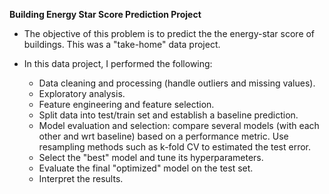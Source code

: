 

**Building Energy Star Score Prediction Project**



- The objective of this problem is to predict the the energy-star score of buildings.  This was a "take-home" data project.



- In this data project, I performed the following:
  - Data cleaning and processing (handle outliers and missing values).
  - Exploratory analysis.
  - Feature engineering and feature selection.
  - Split data into test/train set and establish a baseline prediction.
  - Model evaluation and selection: compare several models (with each other and wrt baseline) based on a performance metric. Use resampling methods such as k-fold CV to estimated the test error.
  - Select the "best" model and tune its hyperparameters.
  - Evaluate the final "optimized" model on the test set.
  - Interpret the results.